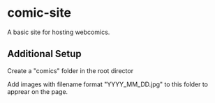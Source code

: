 # comic-site
A basic site for hosting webcomics. 

## Additional Setup
Create a "comics" folder in the root director

Add images with filename format "YYYY_MM_DD.jpg" to this folder to apprear on the page. 
